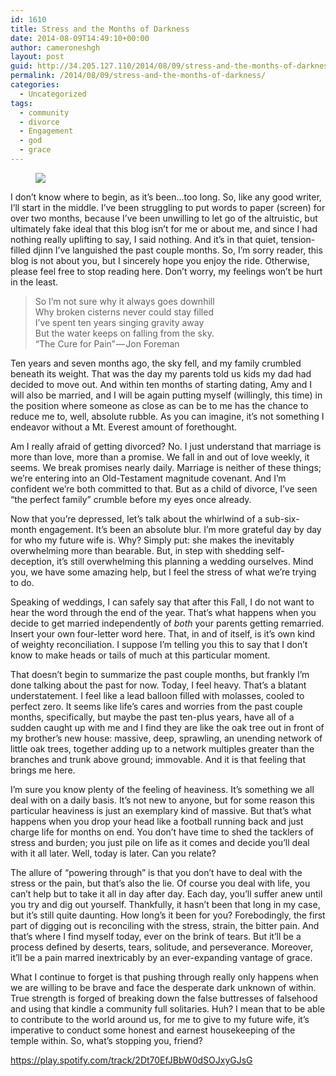 ```yaml
---
id: 1610
title: Stress and the Months of Darkness
date: 2014-08-09T14:49:10+00:00
author: cameroneshgh
layout: post
guid: http://34.205.127.110/2014/08/09/stress-and-the-months-of-darkness/
permalink: /2014/08/09/stress-and-the-months-of-darkness/
categories:
  - Uncategorized
tags:
  - community
  - divorce
  - Engagement
  - god
  - grace
---
```

<figure> 

<img src="https://waywardjourneyer.files.wordpress.com/2014/08/0ca7c-0l0fblye5oxbfaahh.jpg?w=525" data-recalc-dims="1" />
  
</figure> 

I don’t know where to begin, as it’s been…too long. So, like any good writer, I’ll start in the middle. I’ve been struggling to put words to paper (screen) for over two months, because I’ve been unwilling to let go of the altruistic, but ultimately fake ideal that this blog isn’t for me or about me, and since I had nothing really uplifting to say, I said nothing. And it’s in that quiet, tension-filled djinn I’ve languished the past couple months. So, I’m sorry reader, this blog is not about you, but I sincerely hope you enjoy the ride. Otherwise, please feel free to stop reading here. Don’t worry, my feelings won’t be hurt in the least.

> So I’m not sure why it always goes downhill  
> Why broken cisterns never could stay filled  
> I’ve spent ten years singing gravity away  
> But the water keeps on falling from the sky.  
> “The Cure for Pain” — Jon Foreman

Ten years and seven months ago, the sky fell, and my family crumbled beneath its weight. That was the day my parents told us kids my dad had decided to move out. And within ten months of starting dating, Amy and I will also be married, and I will be again putting myself (willingly, this time) in the position where someone as close as can be to me has the chance to reduce me to, well, absolute rubble. As you can imagine, it’s not something I endeavor without a Mt. Everest amount of forethought.

Am I really afraid of getting divorced? No. I just understand that marriage is more than love, more than a promise. We fall in and out of love weekly, it seems. We break promises nearly daily. Marriage is neither of these things; we’re entering into an Old-Testament magnitude covenant. And I’m confident we’re both committed to that. But as a child of divorce, I’ve seen “the perfect family” crumble before my eyes once already.

Now that you’re depressed, let’s talk about the whirlwind of a sub-six-month engagement. It’s been an absolute blur. I’m more grateful day by day for who my future wife is. Why? Simply put: she makes the inevitably overwhelming more than bearable. But, in step with shedding self-deception, it’s still overwhelming this planning a wedding ourselves. Mind you, we have some amazing help, but I feel the stress of what we’re trying to do.

Speaking of weddings, I can safely say that after this Fall, I do not want to hear the word through the end of the year. That’s what happens when you decide to get married independently of _both_ your parents getting remarried. Insert your own four-letter word here. That, in and of itself, is it’s own kind of weighty reconciliation. I suppose I’m telling you this to say that I don’t know to make heads or tails of much at this particular moment.

That doesn’t begin to summarize the past couple months, but frankly I’m done talking about the past for now. Today, I feel heavy. That’s a blatant understatement. I feel like a lead balloon filled with molasses, cooled to perfect zero. It seems like life’s cares and worries from the past couple months, specifically, but maybe the past ten-plus years, have all of a sudden caught up with me and I find they are like the oak tree out in front of my brother’s new house: massive, deep, sprawling, an unending network of little oak trees, together adding up to a network multiples greater than the branches and trunk above ground; immovable. And it is that feeling that brings me here.

I’m sure you know plenty of the feeling of heaviness. It’s something we all deal with on a daily basis. It’s not new to anyone, but for some reason this particular heaviness is just an exemplary kind of massive. But that’s what happens when you drop your head like a football running back and just charge life for months on end. You don’t have time to shed the tacklers of stress and burden; you just pile on life as it comes and decide you’ll deal with it all later. Well, today is later. Can you relate?

The allure of “powering through” is that you don’t have to deal with the stress or the pain, but that’s also the lie. Of course you deal with life, you can’t help but to take it all in day after day. Each day, you’ll suffer anew until you try and dig out yourself. Thankfully, it hasn’t been that long in my case, but it’s still quite daunting. How long’s it been for you? Forebodingly, the first part of digging out is reconciling with the stress, strain, the bitter pain. And that’s where I find myself today, ever on the brink of tears. But it’ll be a process defined by deserts, tears, solitude, and perseverance. Moreover, it’ll be a pain marred inextricably by an ever-expanding vantage of grace.

What I continue to forget is that pushing through really only happens when we are willing to be brave and face the desperate dark unknown of within. True strength is forged of breaking down the false buttresses of falsehood and using that kindle a community full solitaries. Huh? I mean that to be able to contribute to the world around us, for me to give to my future wife, it’s imperative to conduct some honest and earnest housekeeping of the temple within. So, what’s stopping you, friend?

<a href="https://play.spotify.com/track/2Dt70EfJBbW0dSOJxyGJsG" target="_blank">https://play.spotify.com/track/2Dt70EfJBbW0dSOJxyGJsG</a>